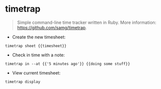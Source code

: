 # timetrap

> Simple command-line time tracker written in Ruby.
> More information: <https://github.com/samg/timetrap>.

- Create the new timesheet:

`timetrap sheet {{timesheet}}`

- Check in time with a note:

`timetrap in --at {{'5 minutes ago'}} {{doing some stuff}}`

- View current timesheet:

`timetrap display`
